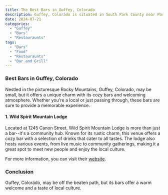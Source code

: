 ```yaml
---
title: The Best Bars in Guffey, Colorado
description: Guffey, Colorado is situated in South Park County near Paradise Cove. Looking for a good bar nearby? Check out what we have.
date: 2024-07-21
categories:
  - "Guffey"
  - "Bars"
  - "Restauraunts"
tags:
  - "Bars"
  - "Food"
  - "Restauraunts"
  - "Bar and Grill"
---
```


### Best Bars in Guffey, Colorado

Nestled in the picturesque Rocky Mountains, Guffey, Colorado, may be small, but it offers a unique charm with its cozy bars and welcoming atmosphere. Whether you're a local or just passing through, these bars are sure to provide a memorable experience.

#### 1. Wild Spirit Mountain Lodge
Located at 1245 Canon Street, Wild Spirit Mountain Lodge is more than just a bar--it's a community hub. Known for its rustic charm, this venue offers a cozy bar with a selection of drinks that cater to all tastes. The lodge also hosts various events, from live music to community gatherings, making it a great spot to meet new people and enjoy the local culture.

For more information, you can visit their [website](https://www.wildspiritmountainlodge.com/).


### Conclusion
Guffey, Colorado, may be off the beaten path, but its bars offer a warm welcome and a taste of local culture. 